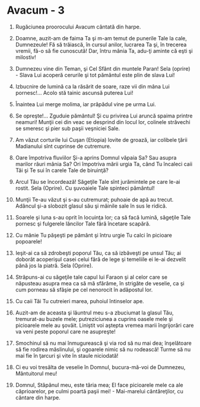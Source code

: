 # Avacum - 3

1. Rugăciunea proorocului Avacum cântată din harpe. 

2. Doamne, auzit-am de faima Ta şi m-am temut de punerile Tale la cale, Dumnezeule! Fă să trăiască, în cursul anilor, lucrarea Ta şi, în trecerea vremii, fă-o să fie cunoscută! Dar, întru mânia Ta, adu-ţi aminte că eşti şi milostiv! 

3. Dumnezeu vine din Teman, şi Cel Sfânt din muntele Paran! Sela (oprire) - Slava Lui acoperă cerurile şi tot pământul este plin de slava Lui! 

4. Izbucnire de lumină ca la răsărit de soare, raze vii din mâna Lui pornesc!... Acolo stă tainic ascunsă puterea Lui! 

5. Înaintea Lui merge molima, iar prăpădul vine pe urma Lui. 

6. Se opreşte!... Zguduie pământul! Şi cu privirea Lui aruncă spaima printre neamuri! Munţii cei din veac se desprind din locul lor, colinele străvechi se smeresc şi pier sub paşii veşniciei Sale. 

7. Am văzut corturile lui Cuşan (Etiopia) lovite de groază, iar colibele ţării Madianului sînt cuprinse de cutremure. 

8. Oare împotriva fluviilor Şi-a aprins Domnul văpaia Sa? Sau asupra marilor râuri mânia Sa? Ori împotriva mării urgia Ta, când Tu încaleci caii Tăi şi Te sui în carele Tale de biruinţă? 

9. Arcul Tău se încordează! Săgeţile Tale sînt jurămintele pe care le-ai rostit. Sela (Oprire). Cu şuvoaiele Tale spinteci pământul! 

10. Munţii Te-au văzut şi s-au cutremurat; puhoaie de apă au trecut. Adâncul şi-a slobozit glasul său şi mâinile sale în sus le ridică. 

11. Soarele şi luna s-au oprit în locuinţa lor; ca să facă lumină, săgeţile Tale pornesc şi fulgerele lăncilor Tale fără încetare scapără. 

12. Cu mânie Tu păşeşti pe pământ şi întru urgie Tu calci în picioare popoarele! 

13. Ieşit-ai ca să zdrobeşti poporul Tău, ca să izbăveşti pe unsul Tău; ai doborât acoperişul casei celui fără de lege şi temeliile ei le-ai dezvelit până jos la piatră. Sela (Oprire). 

14. Străpuns-ai cu săgeţile tale capul lui Faraon şi al celor care se năpusteau asupra mea ca să mă sfărâme, în strigăte de veselie, ca şi cum porneau să sfâşie pe cel nenorocit în adăpostul lor. 

15. Cu caii Tăi Tu cutreieri marea, puhoiul întinselor ape. 

16. Auzit-am de aceasta şi lăuntrul meu s-a zbuciumat la glasul Tău, tremurat-au buzele mele; putreziciunea a cuprins oasele mele şi picioarele mele au şovăit. Liniştit voi aştepta vremea marii îngrijorări care va veni peste poporul care ne asupreşte! 

17. Smochinul să nu mai înmugurească şi via rod să nu mai dea; înşelătoare să fie rodirea măslinului, şi ogoarele nimic să nu rodească! Turme să nu mai fie în ţarcuri şi vite în staule niciodată! 

18. Ci eu voi tresălta de veselie în Domnul, bucura-mă-voi de Dumnezeu, Mântuitorul meu! 

19. Domnul, Stăpânul meu, este tăria mea; El face picioarele mele ca ale căprioarelor, pe culmi poartă paşii mei! - Mai-marelui cântăreţilor, cu cântare din harpe. 

